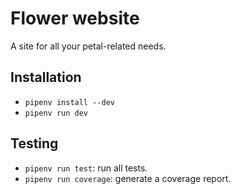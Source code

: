 # Flower website

A site for all your petal-related needs.

## Installation

- `pipenv install --dev`
- `pipenv run dev`

## Testing

- `pipenv run test`: run all tests.
- `pipenv run coverage`: generate a coverage report.